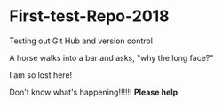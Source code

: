 # First-test-Repo-2018
Testing out Git Hub and version control

A horse walks into a bar and asks, "why the long face?"


I am so lost here!

Don't know what's happening!!!!!!
**Please help**
